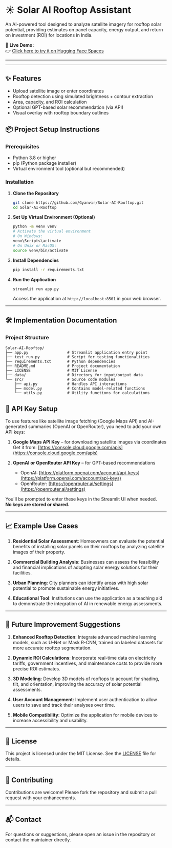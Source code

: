 # ☀️ Solar AI Rooftop Assistant 

An AI-powered tool designed to analyze satellite imagery for rooftop solar potential, providing estimates on panel capacity, energy output, and return on investment (ROI) for locations in India.

🚀 **Live Demo:**  
👉 [Click here to try it on Hugging Face Spaces](https://huggingface.co/spaces/thegyanvirs/Solar-AI-Rooftop)

---
---
## ✨ Features

- Upload satellite image or enter coordinates
- Rooftop detection using simulated brightness + contour extraction
- Area, capacity, and ROI calculation
- Optional GPT-based solar recommendation (via API)
- Visual overlay with rooftop boundary outlines

## 📦 Project Setup Instructions

### Prerequisites

* Python 3.8 or higher
* pip (Python package installer)
* Virtual environment tool (optional but recommended)

### Installation

1. **Clone the Repository**

   ```bash
   git clone https://github.com/Gyanvir/Solar-AI-Rooftop.git
   cd Solar-AI-Rooftop
   ```

2. **Set Up Virtual Environment (Optional)**

   ```bash
   python -m venv venv
   # Activate the virtual environment
   # On Windows:
   venv\Scripts\activate
   # On Unix or MacOS:
   source venv/bin/activate
   ```

3. **Install Dependencies**

   ```bash
   pip install -r requirements.txt
   ```

4. **Run the Application**

   ```bash
   streamlit run app.py
   ```

   Access the application at `http://localhost:8501` in your web browser.

---

## 🛠️ Implementation Documentation

### Project Structure

```
Solar-AI-Rooftop/
├── app.py                 # Streamlit application entry point
├── test_run.py            # Script for testing functionalities
├── requirements.txt       # Python dependencies
├── README.md              # Project documentation
├── LICENSE                # MIT License
├── data/                  # Directory for input/output data
└── src/                   # Source code modules
    ├── api.py             # Handles API interactions
    ├── model.py           # Contains model-related functions
    └── utils.py           # Utility functions for calculations
```
## 🔑 API Key Setup

To use features like satellite image fetching (Google Maps API) and AI-generated summaries (OpenAI or OpenRouter), you need to add your own API keys:

1. **Google Maps API Key** – for downloading satellite images via coordinates  
   Get it from: [https://console.cloud.google.com/apis](https://console.cloud.google.com/apis)

2. **OpenAI or OpenRouter API Key** – for GPT-based recommendations  
   - OpenAI: [https://platform.openai.com/account/api-keys](https://platform.openai.com/account/api-keys)  
   - OpenRouter: [https://openrouter.ai/settings](https://openrouter.ai/settings)

You'll be prompted to enter these keys in the Streamlit UI when needed.  
**No keys are stored or shared.**

---

## 📈 Example Use Cases

1. **Residential Solar Assessment**: Homeowners can evaluate the potential benefits of installing solar panels on their rooftops by analyzing satellite images of their property.

2. **Commercial Building Analysis**: Businesses can assess the feasibility and financial implications of adopting solar energy solutions for their facilities.

3. **Urban Planning**: City planners can identify areas with high solar potential to promote sustainable energy initiatives.

4. **Educational Tool**: Institutions can use the application as a teaching aid to demonstrate the integration of AI in renewable energy assessments.

---

## 🚀 Future Improvement Suggestions

1. **Enhanced Rooftop Detection**: Integrate advanced machine learning models, such as U-Net or Mask R-CNN, trained on labeled datasets for more accurate rooftop segmentation.

2. **Dynamic ROI Calculations**: Incorporate real-time data on electricity tariffs, government incentives, and maintenance costs to provide more precise ROI estimates.

3. **3D Modeling**: Develop 3D models of rooftops to account for shading, tilt, and orientation, improving the accuracy of solar potential assessments.

4. **User Account Management**: Implement user authentication to allow users to save and track their analyses over time.

5. **Mobile Compatibility**: Optimize the application for mobile devices to increase accessibility and usability.

---

## 📄 License

This project is licensed under the MIT License. See the [LICENSE](LICENSE) file for details.

---

## 🤝 Contributing

Contributions are welcome! Please fork the repository and submit a pull request with your enhancements.

---

## 📬 Contact

For questions or suggestions, please open an issue in the repository or contact the maintainer directly.

